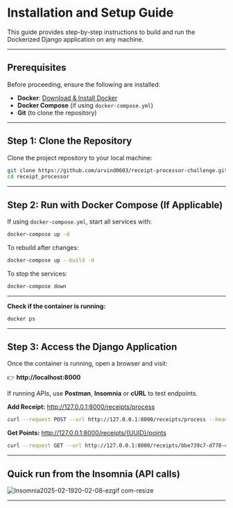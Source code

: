 # Installation and Setup Guide

This guide provides step-by-step instructions to build and run the Dockerized Django application on any machine.

---

## **Prerequisites**
Before proceeding, ensure the following are installed:

- **Docker**: [Download & Install Docker](https://www.docker.com/get-started)
- **Docker Compose** (if using `docker-compose.yml`)
- **Git** (to clone the repository)

---

## **Step 1: Clone the Repository**
Clone the project repository to your local machine:

```sh
git clone https://github.com/arvind0603/receipt-processor-challenge.git
cd receipt_processor
```

---

## **Step 2: Run with Docker Compose (If Applicable)**
If using `docker-compose.yml`, start all services with:

```sh
docker-compose up -d
```

To rebuild after changes:
```sh
docker-compose up --build -d
```

To stop the services:
```sh
docker-compose down
```

---


**Check if the container is running:**
```sh
docker ps
```

---

## **Step 3: Access the Django Application**
Once the container is running, open a browser and visit:

👉 **http://localhost:8000**

If running APIs, use **Postman**, **Insomnia** or **cURL** to test endpoints.

**Add Receipt:** http://127.0.0.1:8000/receipts/process

```sh
curl --request POST --url http://127.0.0.1:8000/receipts/process --header "Content-Type: application/json" --data '{"retailer": "Target", "purchaseDate": "2022-02-01", "purchaseTime": "23:00", "items": [{"shortDescription": "Mountain Dew 12PK", "price": "6.49"},{"shortDescription": "Emils Cheese Pizza", "price": "12.25"},{"shortDescription": "Knorr Creamy Chicken", "price": "101.26"},{"shortDescription": "Doritos Nacho Cheese", "price": "3.35"},{"shortDescription": "   Klarbrunn 12-PK 12 FL OZ  ", "price": "12.00"}], "total": "135.35"}'

```

**Get Points:** http://127.0.0.1:8000/receipts/{UUID}/points
```sh
curl --request GET --url http://127.0.0.1:8000/receipts/bbe739c7-d778-44b3-af00-a79dec61997c/points
```
---

## **Quick run from the Insomnia (API calls)**
![Insomnia2025-02-1920-02-08-ezgif com-resize](https://github.com/user-attachments/assets/385f542d-c782-40fc-a651-311afd7c58a9)

---

